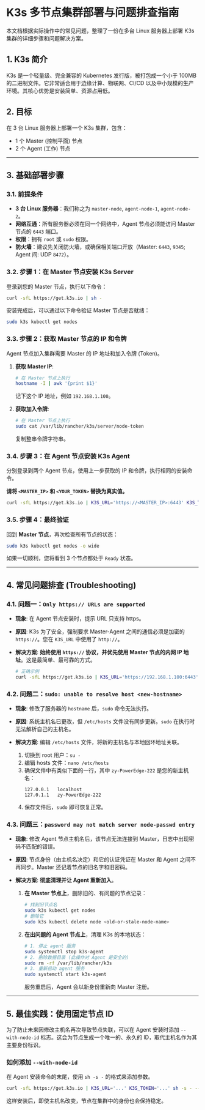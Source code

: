 # K3s 多节点集群部署与问题排查指南

本文档根据实际操作中的常见问题，整理了一份在多台 Linux 服务器上部署 K3s 集群的详细步骤和问题解决方案。

## 1. K3s 简介

K3s 是一个轻量级、完全兼容的 Kubernetes 发行版，被打包成一个小于 100MB 的二进制文件。它非常适合用于边缘计算、物联网、CI/CD 以及中小规模的生产环境。其核心优势是安装简单、资源占用低。

## 2. 目标

在 3 台 Linux 服务器上部署一个 K3s 集群，包含：
- 1 个 Master (控制平面) 节点
- 2 个 Agent (工作) 节点

---

## 3. 基础部署步骤

### 3.1. 前提条件

- **3 台 Linux 服务器**：我们称之为 `master-node`, `agent-node-1`, `agent-node-2`。
- **网络互通**：所有服务器必须在同一个网络中，Agent 节点必须能访问 Master 节点的 `6443` 端口。
- **权限**：拥有 `root` 或 `sudo` 权限。
- **防火墙**：建议先关闭防火墙，或确保相关端口开放（Master: `6443`, `9345`; Agent 间: UDP `8472`）。

### 3.2. 步骤 1：在 Master 节点安装 K3s Server

登录到您的 Master 节点，执行以下命令：

```bash
curl -sfL https://get.k3s.io | sh -
```

安装完成后，可以通过以下命令验证 Master 节点是否就绪：

```bash
sudo k3s kubectl get nodes
```

### 3.3. 步骤 2：获取 Master 节点的 IP 和令牌

Agent 节点加入集群需要 Master 的 IP 地址和加入令牌 (Token)。

1.  **获取 Master IP**:
    ```bash
    # 在 Master 节点上执行
    hostname -I | awk '{print $1}'
    ```
    记下这个 IP 地址，例如 `192.168.1.100`。

2.  **获取加入令牌**:
    ```bash
    # 在 Master 节点上执行
    sudo cat /var/lib/rancher/k3s/server/node-token
    ```
    复制整串令牌字符串。

### 3.4. 步骤 3：在 Agent 节点安装 K3s Agent

分别登录到两个 Agent 节点，使用上一步获取的 IP 和令牌，执行相同的安装命令。

**请将 `<MASTER_IP>` 和 `<YOUR_TOKEN>` 替换为真实值。**

```bash
curl -sfL https://get.k3s.io | K3S_URL='https://<MASTER_IP>:6443' K3S_TOKEN='<YOUR_TOKEN>' sh -
```

### 3.5. 步骤 4：最终验证

回到 **Master 节点**，再次检查所有节点的状态：

```bash
sudo k3s kubectl get nodes -o wide
```

如果一切顺利，您将看到 3 个节点都处于 `Ready` 状态。

---

## 4. 常见问题排查 (Troubleshooting)

### 4.1. 问题一：`Only https:// URLs are supported`

- **现象**: 在 Agent 节点安装时，提示 URL 只支持 https。
- **原因**: K3s 为了安全，强制要求 Master-Agent 之间的通信必须是加密的 `https://`。您在 `K3S_URL` 中使用了 `http://`。
- **解决方案**: **始终使用 `https://` 协议，并优先使用 Master 节点的内网 IP 地址**。这是最简单、最可靠的方式。

  ```bash
  # 正确示例
  curl -sfL https://get.k3s.io | K3S_URL='https://192.168.1.100:6443' K3S_TOKEN='...' sh -
  ```

### 4.2. 问题二：`sudo: unable to resolve host <new-hostname>`

- **现象**: 修改了服务器的 `hostname` 后，`sudo` 命令无法执行。
- **原因**: 系统主机名已更改，但 `/etc/hosts` 文件没有同步更新。`sudo` 在执行时无法解析自己的主机名。
- **解决方案**: 编辑 `/etc/hosts` 文件，将新的主机名与本地回环地址关联。

  1.  切换到 root 用户：`su -`
  2.  编辑 hosts 文件：`nano /etc/hosts`
  3.  确保文件中有类似下面的一行，其中 `zy-PowerEdge-222` 是您的新主机名：
      ```
      127.0.0.1   localhost
      127.0.1.1   zy-PowerEdge-222
      ```
  4.  保存文件后，`sudo` 即可恢复正常。

### 4.3. 问题三：`password may not match server node-passwd entry`

- **现象**: 修改 Agent 节点主机名后，该节点无法连接到 Master，日志中出现密码不匹配的错误。
- **原因**: 节点身份（由主机名决定）和它的认证凭证在 Master 和 Agent 之间不再同步。Master 还记着节点的旧名字和旧密码。
- **解决方案**: **彻底清理并让 Agent 重新加入**。

  1.  **在 Master 节点上**，删除旧的、有问题的节点记录：
      ```bash
      # 找到旧节点名
      sudo k3s kubectl get nodes
      # 删除它
      sudo k3s kubectl delete node <old-or-stale-node-name>
      ```

  2.  **在出问题的 Agent 节点上**，清理 K3s 的本地状态：
      ```bash
      # 1. 停止 agent 服务
      sudo systemctl stop k3s-agent
      # 2. 删除数据目录 (此操作对 Agent 是安全的)
      sudo rm -rf /var/lib/rancher/k3s
      # 3. 重新启动 agent 服务
      sudo systemctl start k3s-agent
      ```
      服务重启后，Agent 会以新身份重新向 Master 注册。

---

## 5. 最佳实践：使用固定节点 ID

为了防止未来因修改主机名再次导致节点失联，可以在 Agent 安装时添加 `--with-node-id` 标志。这会为节点生成一个唯一的、永久的 ID，取代主机名作为其主要身份标识。

### 如何添加 `--with-node-id`

在 Agent 安装命令的末尾，使用 `sh -s -` 的格式来添加参数。

```bash
curl -sfL https://get.k3s.io | K3S_URL='...' K3S_TOKEN='...' sh -s - --with-node-id
```

这样安装后，即使主机名改变，节点在集群中的身份也会保持稳定。
